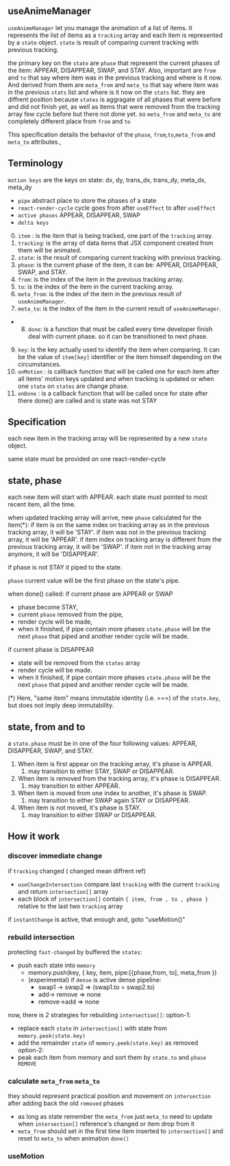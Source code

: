 useAnimeManager
-------------
`useAnimeManager` let you manage the animation of a list of items. it represents the list of items as a `tracking` array and each item is represented by a `state` object. `state` is result of comparing current tracking with previous tracking.

the primary key on the `state` are `phase` that represent the current phases of the item: APPEAR, DISAPPEAR, SWAP, and STAY. Also, important are `from` and `to` that say where item was in the previous tracking and where is it now. And derived from them are `meta_from` and `meta_to` that say where item was in the previous `stats` list and where is it now on the `stats` list. they are diffrent position because `states` is aggragate of all phases that were before and did not finish yet, as well as items that were removed from the tracking array few cycle before but there not done yet. so `meta_from` and `meta_to` are completely different place from `from` and `to`

 
This specification details the behavior of the `phase`, `from`,`to`,`meta_from` and `meta_to` attributes.,

Terminology
------------
`motion keys` are the keys on state: dx, dy, trans_dx, trans_dy, meta_dx, meta_dy
* `pipe` abstract place to store the phases of a state
* `react-render-cycle` cycle goes from after `useEffect` to after `useEffect`
* `active phases` APPEAR, DISAPPEAR, SWAP
* `delta keys`

0. `item` : is the item that is being tracked, one part of the `tracking` array.
1. `tracking`: is the array of data items that JSX component created from them will be animated.
2. `state`: is the result of comparing current tracking with previous tracking.
3. `phase`: is the current phase of the item, it can be: APPEAR, DISAPPEAR, SWAP, and STAY.
4. `from`: is the index of the item in the previous tracking array.
5. `to`: is the index of the item in the current tracking array.
6. `meta_from`: is the index of the item in the previous result of `useAnimeManager`.
7. `meta_to`: is the index of the item in the current result of `useAnimeManager`.
* 8. `done`: is a function that must be called every time developer finish deal with current phase. so it can be transitioned to next phase.
9. `key`: is the key actually used to identify the item when comparing. It can be the value of `item[key]` identifier or the item himself depending on the circumstances. 
10. `onMotion` : is callback function that will be called one for each item after all items' motion keys updated and  when tracking is updated or when one `state` on `states` are change phase.
11. `onDone` : is a callback function that will be called once for state after there done() are called and is state was not STAY

Specification  
--------------
each new item in the tracking array will be represented by a new `state` object.

same state must be provided on one react-render-cycle

state, phase
--------------
each new item will start with APPEAR.
each state must pointed to most recent item, all the time. 

when updated tracking array will arrive, new `phase` calculated for the item(*):
if item is on the same index on tracking array as in the previous tracking array, it will be 'STAY'.
if item was not in the previous tracking array, it will be 'APPEAR'.
if item index on tracking array is different from the previous tracking array, it will be 'SWAP'.
if item not in the tracking array anymore, it will be 'DISAPPEAR'.

if phase is not STAY it piped to the state.

`phase` current value will be the first phase on the state's pipe.

when done() called:
if current phase are APPEAR or SWAP 
* phase become STAY,
* current `phase` removed from the pipe,
* render cycle will be made, 
* when it finished, if pipe contain more phases `state.phase` will be the next `phase` that piped and another render cycle will be made.

if current phase is DISAPPEAR
* state will be removed from the `states` array 
* render cycle will be made.
* when it finished, if pipe contain more phases `state.phase` will be the next `phase` that piped and another render cycle will be made.


(*) Here, "same item" means immutable identity (i.e. ===) of the `state.key`, but does not imply deep immutability.

state, from and to
-----------------







a `state.phase` must be in one of the four following values: APPEAR, DISAPPEAR, SWAP, and STAY.
1. When item is first appear on the tracking array, it's phase is APPEAR.
   1. may transition to either STAY, SWAP or DISAPPEAR.
2. When item is removed from the tracking array, it's phase is DISAPPEAR.
   1. may transition to either APPEAR.
3. When item is moved from one index to another, it's phase is SWAP.
   1. may transition to either SWAP again STAY or DISAPPEAR. 
4. When item is not moved, it's phase is STAY.
   1. may transition to either SWAP or DISAPPEAR. 








How it work
---------------
### discover immediate change
if `tracking` changed ( changed mean diffrent ref)
- `useChangeIntersection` compare last `tracking` with the current `tracking` and return `intersection[]` array 
- each block of `intersection[]` contain `{ item, from , to , phase }` relative to the last two `tracking` array

if `instantChange` is active, that enough and, goto "useMotion()"

### rebuild intersection
protecting `fast-changed` by buffered the `states`:
- push each state into `memory`
  - memory.push(key, { key, item, pipe:[{phase,from, to], meta_from })
  - (experimental) if `dense` is active dense pipeline:
    - swap1 -> swap2 => (swap1.to = swap2.to)
    - add-> remove => none
    - remove->add => none

now, there is 2 strategies for rebuilding `intersection[]`:
option-1:
- replace each `state` in `intersection[]` with state from `memory.peek(state.key)`
- add the remainder `state` of `memory.peek(state.key)` as removed  
option-2:
- peak each item from memory and sort them by `state.to` and `phase REMOVE`

### calculate `meta_from` `meta_to` 
they should represent practical position and movement on `intersection` after adding back the old `removed` phases

- as long as state remember the `meta_from` just `meta_to` need to update when `intersection[]` reference's changed or item drop from it 
- `meta_from` should set in the first time item inserted to `intersection[]` and reset to `meta_to` when animation `done()` 
### useMotion


